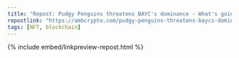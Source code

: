 ```yaml
---
title: "Repost: Pudgy Penguins threatens BAYC's dominance - What's going on? - AMBCrypto"
repostlink: "https://ambcrypto.com/pudgy-penguins-threatens-baycs-dominance-whats-going-on/"
tags: [NFT, blockchain]
---
```


{% include embed/linkpreview-repost.html %}
